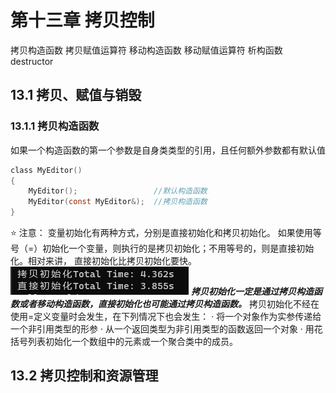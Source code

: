 # 第十三章 拷贝控制

拷贝构造函数
拷贝赋值运算符
移动构造函数
移动赋值运算符
析构函数destructor

## 13.1 拷贝、赋值与销毁

### 13.1.1 拷贝构造函数

如果一个构造函数的第一个参数是自身类类型的引用，且任何额外参数都有默认值

```c
class MyEditor()
{
    MyEditor();                 //默认构造函数
    MyEditor(const MyEditor&);  //拷贝构造函数
}
```

⭐ 注意：
    变量初始化有两种方式，分别是直接初始化和拷贝初始化。
    如果使用等号（=）初始化一个变量，则执行的是拷贝初始化；不用等号的，则是直接初始化。相对来讲， 直接初始化比拷贝初始化要快。
    ![1679652260978](image/C++_Primer笔记/1679652260978.png)
    ***拷贝初始化一定是通过拷贝构造函数或者移动构造函数，直接初始化也可能通过拷贝构造函数。***
    拷贝初始化不经在使用=定义变量时会发生，在下列情况下也会发生：
    · 将一个对象作为实参传递给一个非引用类型的形参
    · 从一个返回类型为非引用类型的函数返回一个对象
    · 用花括号列表初始化一个数组中的元素或一个聚合类中的成员。
    

## 13.2 拷贝控制和资源管理
